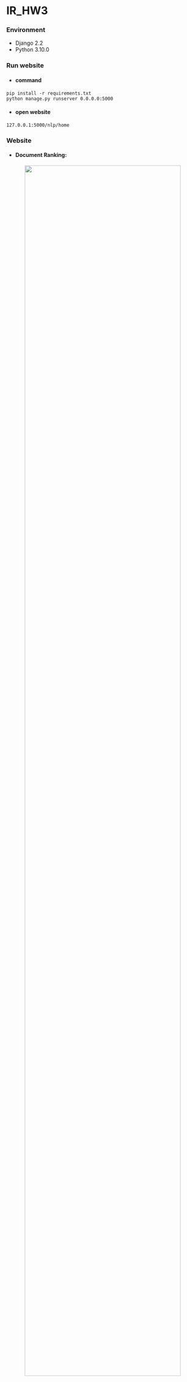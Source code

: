 # IR_HW3

### Environment
- Django 2.2
- Python 3.10.0

### Run website
- <h4>command</h4>
```
pip install -r requirements.txt
python manage.py runserver 0.0.0.0:5000
```
- <h4>open website</h4>
```
127.0.0.1:5000/nlp/home
```

### Website
- <h4>Document Ranking:</h4>
<p align="center"><img src="https://user-images.githubusercontent.com/56510169/144931830-f88f3ec8-a06c-4a57-8ca8-30e57bf6683c.png" width="90%"/></p>
